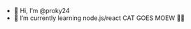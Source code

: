 - 👋 Hi, I’m @proky24
- 🌱 I’m currently learning node.js/react
CAT GOES MOEW 🐱‍👤
<!---
proky24/proky24 is a ✨ special ✨ repository because its `README.md` (this file) appears on your GitHub profile.
You can click the Preview link to take a look at your changes.
--->
